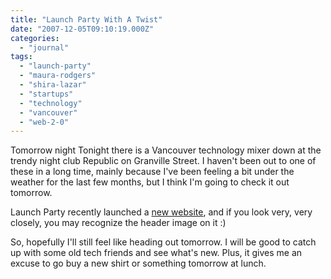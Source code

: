 ```yaml
---
title: "Launch Party With A Twist"
date: "2007-12-05T09:10:19.000Z"
categories: 
  - "journal"
tags: 
  - "launch-party"
  - "maura-rodgers"
  - "shira-lazar"
  - "startups"
  - "technology"
  - "vancouver"
  - "web-2-0"
---
```


Tomorrow night Tonight there is a Vancouver technology mixer down at the trendy night club Republic on Granville Street. I haven't been out to one of these in a long time, mainly because I've been feeling a bit under the weather for the last few months, but I think I'm going to check it out tomorrow.

Launch Party recently launched a [new website](http://www.launchpartyhq.com/), and if you look very, very closely, you may recognize the header image on it :)

So, hopefully I'll still feel like heading out tomorrow. I will be good to catch up with some old tech friends and see what's new. Plus, it gives me an excuse to go buy a new shirt or something tomorrow at lunch.
